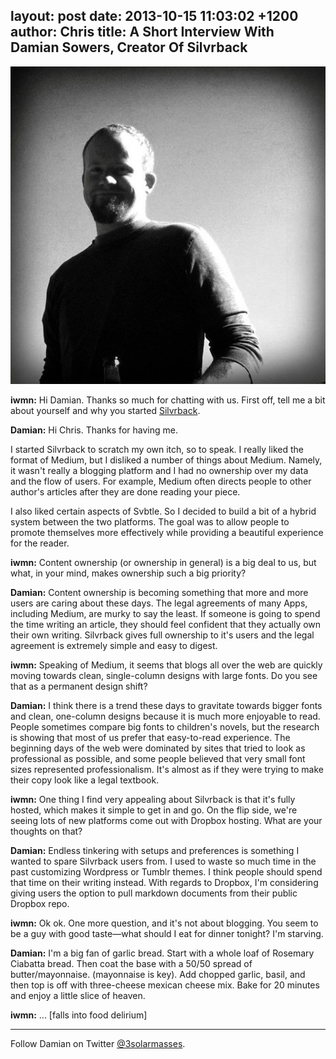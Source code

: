layout: post
date: 2013-10-15 11:03:02 +1200
author: Chris
title: A Short Interview With Damian Sowers, Creator Of Silvrback
----

![damian.jpg](/media/2013-10-15-damian.jpg)

<!-- excerpt -->

**iwmn:** Hi Damian. Thanks so much for chatting with us. First off, tell me a bit about yourself and why you started [Silvrback](https://www.silvrback.com/).

**Damian:** Hi Chris. Thanks for having me. 

I started Silvrback to scratch my own itch, so to speak. I really liked the format of Medium, but I disliked a number of things about Medium. Namely, it wasn't really a blogging platform and I had no ownership over my data and the flow of users. For example, Medium often directs people to other author's articles after they are done reading your piece. 

I also liked certain aspects of Svbtle. So I decided to build a bit of a hybrid system between the two platforms. The goal was to allow people to promote themselves more effectively while providing a beautiful experience for the reader. 

<!-- /excerpt -->

**iwmn:** Content ownership (or ownership in general) is a big deal to us, but what, in your mind, makes ownership such a big priority?

**Damian:** Content ownership is becoming something that more and more users are caring about these days. The legal agreements of many Apps, including Medium, are murky to say the least. If someone is going to spend the time writing an article, they should feel confident that they actually own their own writing. Silvrback gives full ownership to it's users and the legal agreement is extremely simple and easy to digest. 

**iwmn:** Speaking of Medium, it seems that blogs all over the web are quickly moving towards clean, single-column designs with large fonts. Do you see that as a permanent design shift?

**Damian:** I think there is a trend these days to gravitate towards bigger fonts and clean, one-column designs because it is much more enjoyable to read. People sometimes compare big fonts to children's novels, but the research is showing that most of us prefer that easy-to-read experience. The beginning days of the web were dominated by sites that tried to look as professional as possible, and some people believed that very small font sizes represented professionalism. It's almost as if they were trying to make their copy look like a legal textbook. 

**iwmn:** One thing I find very appealing about Silvrback is that it's fully hosted, which makes it simple to get in and go. On the flip side, we're seeing lots of new platforms come out with Dropbox hosting. What are your thoughts on that?

**Damian:** Endless tinkering with setups and preferences is something I wanted to spare Silvrback users from. I used to waste so much time in the past customizing Wordpress or Tumblr themes. I think people should spend that time on their writing instead. With regards to Dropbox, I'm considering giving users the option to pull markdown documents from their public Dropbox repo.

**iwmn:** Ok ok. One more question, and it's not about blogging. You seem to be a guy with good taste—what should I eat for dinner tonight? I'm starving.

**Damian:** I'm a big fan of garlic bread. Start with a whole loaf of Rosemary Ciabatta bread. Then coat the base with a 50/50 spread of butter/mayonnaise. (mayonnaise is key). Add chopped garlic, basil, and then top is off with three-cheese mexican cheese mix. Bake for 20 minutes and enjoy a little slice of heaven.

**iwmn:** ... [falls into food delirium]

***

Follow Damian on Twitter [@3solarmasses](https://twitter.com/3solarmasses).
